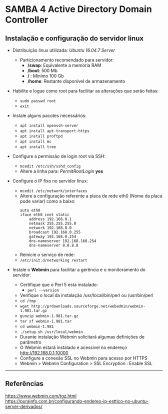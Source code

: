 # SAMBA 4 Active Directory Domain Controller
## Instalação e configuração do servidor linux

* Distribuição linux utilizada: *Ubuntu 16.04.7 Server*  
    * Particionamento recomendado para servidor:
      * **/swap**: Equivalente a memória RAM 
      * **/boot**: 500 Mb
      * **/** : Minímo 100 Gb
      * **/home**: Restante disponível de armazenamento

* Habilite e logue como root para facilitar as alterações que serão feitas:  
    * `sudo passwd root`
    * `exit` 
* Instale alguns pacotes necessários:  
    * `apt install openssh-server`
    * `apt install apt-transport-https`
    * `apt install proftpd`
    * `apt install mc`
    * `apt install tree`
* Configure a permissão de login root via SSH:
    * `mcedit /etc/ssh/sshd_config`
    * Altere a linha para: *PermitRootLogin* **yes** 
* Configure o IP fixo no servidor linux:
    * `mcedit /etc/network/interfaces`
    * Altere a configuração referente a placa de rede eth0 (Nome da placa pode variar) como a baixo:
      ~~~ 
      auto eth0 
      iface eth0 inet static
          address 192.168.0.1
          netmask 255.255.255.0
          network 192.168.0.0
          broadcast 192.168.0.255
          gateway 192.168.0.254
          dns-nameserver 192.168.168.254
          dns-nameserver 8.8.8.8
      ~~~
    * Reinicie o serviço de rede:
    * `/etc/init.d/networking restart`
* Instale o **Webmin** para facilitar a gerência e o monitoramento do servidor:
    * Certifique que o Perl 5 esta instalado:
      * `perl --version` 
    * Verifique o local da instalação /usr/local/bin/perl ou /usr/bin/perl
    * `cd /tmp`
    * `wget http://prdownloads.sourceforge.net/webadmin/webmin-1.981.tar.gz`
    * `gunzip webmin-1.981.tar.gz`
    * `tar xf webmin-1.981.tar`
    * `cd webmin-1.981`
    * `./setup.sh /usr/local/webmin`
    * Durante instalação Webmin solicitará algumas definições de parâmetro
    * O Webmin estará instalado e acessivel no endereço http://192.168.0.1:10000
    * Configure a conexão SSL no Webmin para acesso por HTTPS
    * Webmin > Webmin Configuration > SSL Encryption : Enable SSL
--------
## Referências
https://www.webmin.com/tgz.html  
https://purainfo.com.br/configurando-endereo-ip-esttico-no-ubuntu-server-derivados/  


